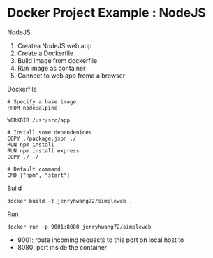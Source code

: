 # Docker Project Example : NodeJS

NodeJS

1. Createa NodeJS web app
2. Create a Dockerfile
3. Build image from dockerfile
4. Run image as container
5. Connect to web app froma a browser

Dockerfile

```docker
# Specify a base image
FROM node:alpine

WORKDIR /usr/src/app

# Install some dependenices
COPY ./package.json ./
RUN npm install
RUN npm install express
COPY ./ ./

# Default command
CMD ["npm", "start"]
```

Build

```console
docker build -t jerryhwang72/simpleweb .
```

Run

```console
docker run -p 9001:8080 jerryhwang72/simpleweb
```

* 9001: route incoming requests to this port on local host to
* 8080: port inside the container